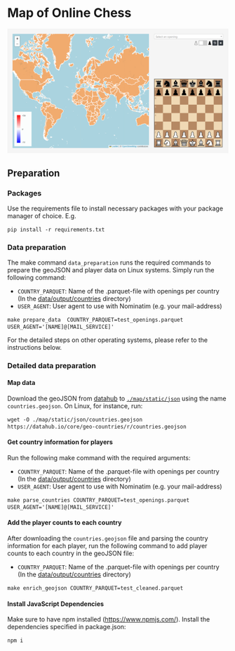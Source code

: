 # Map of Online Chess
![map-img](Map_Of_Online_Chess.PNG)
## Preparation
### Packages
Use the requirements file to install necessary packages with your package manager of choice. E.g.
```
pip install -r requirements.txt
```

### Data preparation
The make command `data_preparation` runs the required commands to prepare the geoJSON and player data on Linux systems.
Simply run the following command:
- `COUNTRY_PARQUET`: Name of the .parquet-file with openings per country (In the [data/output/countries](data/output/countries) directory)
- `USER_AGENT`: User agent to use with Nominatim (e.g. your mail-address)

```
make prepare_data  COUNTRY_PARQUET=test_openings.parquet USER_AGENT='[NAME]@[MAIL_SERVICE]'
```

For the detailed steps on other operating systems, please refer to the instructions below.


### Detailed data preparation
#### Map data
Download the geoJSON from [datahub](https://datahub.io/core/geo-countries) to [`./map/static/json`](map/static/json) using the name `countries.geojson`.
On Linux, for instance, run:
```
wget -O ./map/static/json/countries.geojson https://datahub.io/core/geo-countries/r/countries.geojson
```

#### Get country information for players
Run the following make command with the required arguments:
- `COUNTRY_PARQUET`: Name of the .parquet-file with openings per country (In the [data/output/countries](data/output/countries) directory)
- `USER_AGENT`: User agent to use with Nominatim (e.g. your mail-address)

```
make parse_countries COUNTRY_PARQUET=test_openings.parquet USER_AGENT='[NAME]@[MAIL_SERVICE]'
```

#### Add the player counts to each country
After downloading the `countries.geojson` file and parsing the country information for each player, run the following command to add player counts to each country in the geoJSON file:
- `COUNTRY_PARQUET`: Name of the .parquet-file with openings per country (In the [data/output/countries](data/output/countries) directory)
```
make enrich_geojson COUNTRY_PARQUET=test_cleaned.parquet
```

#### Install JavaScript Dependencies
Make sure to have npm installed (https://www.npmjs.com/). Install the dependencies specified in package.json:
```
npm i
```

